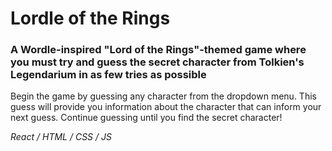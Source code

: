 # Lordle of the Rings
### A Wordle-inspired "Lord of the Rings"-themed game where you must try and guess the secret character from Tolkien's Legendarium in as few tries as possible

Begin the game by guessing any character from the dropdown menu. This guess will provide you information about the character that can inform your next guess. Continue guessing until you find the secret character!
<!--  -->
<!-- [Click here to play!](https://lordleoftherings.netlify.app) -->

*React / HTML / CSS / JS*